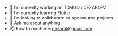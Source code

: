 - 🔭 I’m currently working on TCMGO / CEZARDEV
- 🌱 I’m currently learning Flutter
- 👯 I’m looking to collaborate on opensource projects
- 💬 Ask me about anything
- 📫 How to reach me: cezaraf@gmail.com
